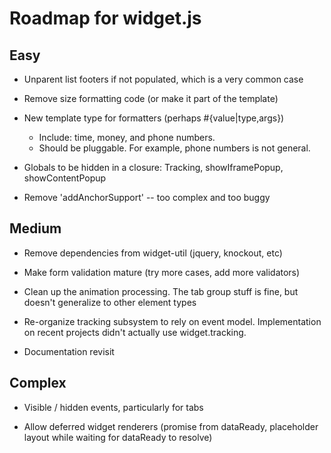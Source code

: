 Roadmap for widget.js
===

Easy
--
* Unparent list footers if not populated, which is a very common case

* Remove size formatting code (or make it part of the template)

* New template type for formatters (perhaps #{value|type,args})
  - Include: time, money, and phone numbers.
  - Should be pluggable.  For example, phone numbers is not general.

* Globals to be hidden in a closure:  Tracking, showIframePopup, showContentPopup

* Remove 'addAnchorSupport' -- too complex and too buggy


Medium
--
* Remove dependencies from widget-util (jquery, knockout, etc)

* Make form validation mature  (try more cases, add more validators)

* Clean up the animation processing.  The tab group stuff is fine, but doesn't generalize to other element types

* Re-organize tracking subsystem to rely on event model.  Implementation on recent projects didn't actually use widget.tracking.

* Documentation revisit


Complex
--
* Visible / hidden events, particularly for tabs

* Allow deferred widget renderers (promise from dataReady, placeholder layout while waiting for dataReady to resolve)
